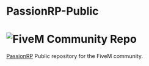 # PassionRP-Public

# ![FiveM](https://cdnjs.cloudflare.com/ajax/libs/emojione/2.2.6/assets/png/1f40c.png) Community Repo

[PassionRP](https://passionrp.com/) Public repository for the FiveM community.
